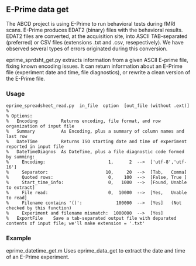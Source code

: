 ## E-Prime data get

The ABCD project is using E-Prime to run behavioral tests during fMRI scans. E-Prime produces EDAT2 (binary) files with the behavioral results. EDAT2 files are converted, at the acquisition site, into ASCII TAB-separated (preferred) or CSV files (extensions .txt and .csv, resepectively). We have observed several types of errors originated during this conversion.

eprime_sprdsht_get.py extracts information from a given ASCII E-prime file, fixing known encoding issues. It can return information about an E-Prime file (experiment date and time, file diagnostics), or rewrite a clean version of the E-Prime file.


### Usage

```
eprime_spreadsheet_read.py  in_file  option  [out_file (without .ext)]
% 
% Options:
%   Encoding         Returns encoding, file format, and row organization of input file
%   Summary          As Encoding, plus a summary of column names and last row
%   DateTime         Returns ISO starting date and time of experiment reported in input file
%   DateTimeDiagnos  As DateTime, plus a file diagnostic code formed by summing:
%     Encoding:                        1,      2  -->  ['utf-8','utf-16']
%     Separator:                      10,     20  -->  [Tab,   Comma]
%     Quoted rows:                     0,    100  -->  [False, True ]
%     Start_time_info:                 0,   1000  -->  [Found, Unable to extract]
%     File read:                       0,  10000  -->  [Yes,   Unable to read]
%     Filename contains '()':             100000  -->  [Yes]   (Not checked by this function)
%     Experiment and filename mismatch:  1000000  -->  [Yes]
%   ExportFile    Save a tab-separated output file with depurated contents of input file; we'll make extension = '.txt'
```


### Example

eprime_datetime_get.m   Uses eprime_data_get to extract the date and time of an E-Prime experiment.

